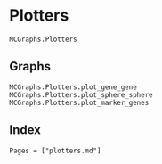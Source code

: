 # Plotters

```@docs
MCGraphs.Plotters
```

## Graphs

```@docs
MCGraphs.Plotters.plot_gene_gene
MCGraphs.Plotters.plot_sphere_sphere
MCGraphs.Plotters.plot_marker_genes
```

## Index

```@index
Pages = ["plotters.md"]
```
